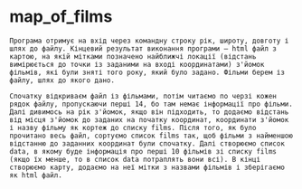 # map_of_films
	Програма отримує на вхід через командну строку рік, широту, довготу і шлях до файлу. Кінцевий результат виконання програми – html файл з картою, на якій мітками позначено найближчі локації (відстань вимірюється до точки із заданими на вході координатами) з'йомок фільмів, які були зняті того року, який було задано. Фільми берем із файлу, шлях до якого дано.

	Спочатку відкриваєм файл із фільмами, потім читаємо по черзі кожен рядок файлу, пропускаючи перші 14, бо там немає інформації про фільми. Далі дивимось на рік з'йомок, якщо він підходить, то додаємо відстань від місця з'йомок до заданих на початку координат, координати з'йомок і назву фільму як кортеж до списку films. Після того, як було прочитано весь файл, сортуємо список films так, щоб фільми з найменшою відстанню до заданних координат були спочатку. Далі створюємо список data, в якому буде інформація про перші 10 фільмів зі списку films (якщо їх менше, то в список data потраплять вони всі). В кінці створюємо карту, додаємо на неї мітки з назвами фільмів і зберігаємо як html файл.
